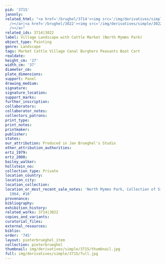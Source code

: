 ```yaml
---
pid: '3715'
janonly: 
related_html: "<a href='/brughel/3714'><img src='/img/derivatives/simple/3714/thumbnail.jpg'
  /></a>|<a href='/brughel/3022'><img src='/img/derivatives/simple/3022/thumbnail.jpg'
  /></a>"
related_ids: 3714|3022
label: Village Landscape with Cattle Market (North Mymms Park)
object_type: Painting
genre: Landscape
tags: Market Cattle Village Canal Burghers Peasants Boat Cart
realdate: 
height_cm: '27'
width_cm: '37'
diameter_cm: 
plate_dimensions: 
support: Panel
drawing_medium: 
signature: 
signature_location: 
support_marks: 
further_inscription: 
collaborators: 
collaborator_notes: 
collectors_patrons: 
print_type: 
print_notes: 
printmaker: 
publisher: 
states: 
our_attribution: Produced in Jan Brueghel's Studio
other_attribution_authorities: 
ertz_1979: 
ertz_2008: 
bailey_walker: 
hollstein_no: 
collection_type: Private
location_country: 
location_city: 
location_collection: 
location_or_most_recent_sale_notes: 'North Mymms Park, Collection of Sir George Burns,
  1964, #10'
provenance: 
bibliography: 
exhibition_history: 
related_works: 3714|3022
copies_and_variants: 
curatorial_files: 
external_resources: 
biblio: 
order: '745'
layout: pieterbrueghel_item
collection: pieterbrueghel
thumbnail: img/derivatives/simple/3715/thumbnail.jpg
full: img/derivatives/simple/3715/full.jpg
---
```

